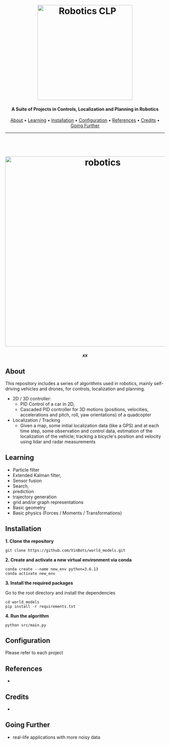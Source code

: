 

<h1 align="center">
  <br>
  <a href="https://github.com/VinBots/robots_clp"><img src="docs/assets/logo.jpg" width="300" height="300" alt="Robotics CLP"></a>
</h1>

<h4 align="center">A Suite of Projects in Controls, Localization and Planning in Robotics </h4>
<p align="center">
  <a href="#about">About</a> •
  <a href="#learning">Learning</a> •
  <a href="#installation">Installation</a> •
  <a href="#configuration">Configuration</a> •
  <a href="#references">References</a> •
  <a href="#credits">Credits</a> •
  <a href="#going-further">Going Further</a>
</p>

---

<h1 align="center">
  <br>
  <a href="https://github.com/VinBots/world_models"><img src="docs/assets/world_model_comic.jpeg" width="600" alt="robotics"></a>
</h1>
<h5 align="center">xx</h2>

## About

This repository includes a series of algorithms used in robotics, mainly self-driving vehicles and drones, for controls, localization and planning.

* 2D / 3D controller: 
  * PID Control of a car in 2D; 
  * Cascaded PID controller for 3D  motions (positions, velocities,  accelerations and pitch, roll, yaw orientations) of a quadcopter
* Localization /  Tracking
  *  Given a map, some initial localization data (like a GPS)  and at each time step, some  observation and control data,  estimation of the localization of  the vehicle; tracking a bicycle's  position and velocity using lidar  and radar measurements






## Learning

* Particle filter
* Extended  Kalman filter,
* Sensor fusion
* Search,
* prediction
* trajectory  generation
* grid and/or  graph  representations
* Basic geometry
* Basic physics  (Forces /  Moments /  Transformations)


## Installation

**1. Clone the repository**

```
git clone https://github.com/VinBots/world_models.git
```

**2. Create and activate a new virtual environment via conda**

```
conda create --name new_env python=3.6.13
conda activate new_env
```

**3. Install the required packages**

Go to the root directory and install the dependencies
```
cd world_models
pip install -r requirements.txt
```
**4. Run the algorithm**
```
python src/main.py
```

## Configuration

Please refer to each project

## References

*


## Credits

* 


## Going Further

* real-life applications with more noisy data